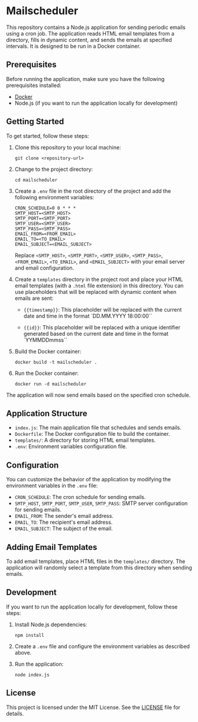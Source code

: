 # Mailscheduler

This repository contains a Node.js application for sending periodic emails using a cron job. The application reads HTML email templates from a directory, fills in dynamic content, and sends the emails at specified intervals. It is designed to be run in a Docker container.

## Prerequisites

Before running the application, make sure you have the following prerequisites installed:

- [Docker](https://www.docker.com/)
- Node.js (if you want to run the application locally for development)

## Getting Started

To get started, follow these steps:

1. Clone this repository to your local machine:

   ```shell
   git clone <repository-url>
   ```

2. Change to the project directory:

   ```shell
   cd mailscheduler
   ```

3. Create a `.env` file in the root directory of the project and add the following environment variables:

   ```
   CRON_SCHEDULE=0 0 * * *
   SMTP_HOST=<SMTP_HOST>
   SMTP_PORT=<SMTP_PORT>
   SMTP_USER=<SMTP_USER>
   SMTP_PASS=<SMTP_PASS>
   EMAIL_FROM=<FROM_EMAIL>
   EMAIL_TO=<TO_EMAIL>
   EMAIL_SUBJECT=<EMAIL_SUBJECT>
   ```

   Replace `<SMTP_HOST>`, `<SMTP_PORT>`, `<SMTP_USER>`, `<SMTP_PASS>`, `<FROM_EMAIL>`, `<TO_EMAIL>`, and `<EMAIL_SUBJECT>` with your email server and email configuration.

4. Create a `templates` directory in the project root and place your HTML email templates (with a `.html` file extension) in this directory. You can use placeholders that will be replaced with dynamic content when emails are sent:

    * `{{timestamp}}`: This placeholder will be replaced with the current date and time in the format `DD.MM.YYYY 18:00:00``

     * `{{id}}`: This placeholder will be replaced with a unique identifier generated based on the current date and time in the format `YYMMDDmmss``

5. Build the Docker container:

   ```shell
   docker build -t mailscheduler .
   ```

6. Run the Docker container:

   ```shell
   docker run -d mailscheduler
   ```

The application will now send emails based on the specified cron schedule.

## Application Structure

- `index.js`: The main application file that schedules and sends emails.
- `Dockerfile`: The Docker configuration file to build the container.
- `templates/`: A directory for storing HTML email templates.
- `.env`: Environment variables configuration file.

## Configuration

You can customize the behavior of the application by modifying the environment variables in the `.env` file:

- `CRON_SCHEDULE`: The cron schedule for sending emails.
- `SMTP_HOST`, `SMTP_PORT`, `SMTP_USER`, `SMTP_PASS`: SMTP server configuration for sending emails.
- `EMAIL_FROM`: The sender's email address.
- `EMAIL_TO`: The recipient's email address.
- `EMAIL_SUBJECT`: The subject of the email.

## Adding Email Templates

To add email templates, place HTML files in the `templates/` directory. The application will randomly select a template from this directory when sending emails.

## Development

If you want to run the application locally for development, follow these steps:

1. Install Node.js dependencies:

   ```shell
   npm install
   ```

2. Create a `.env` file and configure the environment variables as described above.

3. Run the application:

   ```shell
   node index.js
   ```

## License

This project is licensed under the MIT License. See the [LICENSE](LICENSE) file for details.
